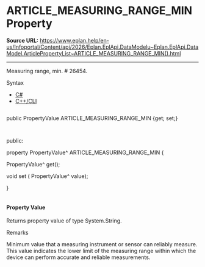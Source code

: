 # ARTICLE_MEASURING_RANGE_MIN Property

**Source URL:** https://www.eplan.help/en-us/Infoportal/Content/api/2026/Eplan.EplApi.DataModelu~Eplan.EplApi.DataModel.ArticlePropertyList~ARTICLE_MEASURING_RANGE_MIN().html

---

Measuring range, min. # 26454.

Syntax

- [C#](#i-syntax-CS)
- [C++/CLI](#i-syntax-CPP2005)

```
```
public PropertyValue ARTICLE_MEASURING_RANGE_MIN {get; set;}
```
```

```
```
public:

property PropertyValue^ ARTICLE_MEASURING_RANGE_MIN {

   PropertyValue^ get();

   void set (    PropertyValue^ value);

}
```
```

#### Property Value

Returns property value of type System.String.

Remarks

Minimum value that a measuring instrument or sensor can reliably measure. This value indicates the lower limit of the measuring range within which the device can perform accurate and reliable measurements.
